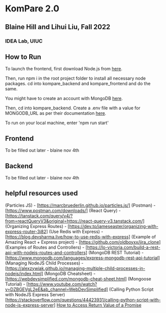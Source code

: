# KomPare 2.0
## Blaine Hill and Lihui Liu, Fall 2022
### IDEA Lab, UIUC

## How to Run

To launch the frontend, first download Node.js from [here](https://nodejs.org/en/download/).

Then, run npm i in the root project folder to install all necessary node packages. cd into kompare_backend and kompare_frontend and do the same.

You might have to create an account with MongoDB [here](https://www.mongodb.com/home).

Then, cd into kompare_backend. Create a .env file with a value for MONGODB_URL as per their documentation [here](https://www.mongodb.com/docs/manual/reference/connection-string/).

To run on your local machine, enter 'npm run start'

## Frontend

To be filled out later - blaine nov 4th

## Backend

To be filled out later - blaine nov 4th

## helpful resources used
(Particles JS) - [https://marcbruederlin.github.io/particles.js/]
(Postman) - [https://www.postman.com/downloads/]
(React Query) - [https://tanstack.com/query/v4/?from=reactQueryV3&original=https://react-query-v3.tanstack.com/]
(Organizing Express Routes) - [https://dev.to/jameseaster/organizing-with-express-router-3i82]
(Use Redis with Express) - [https://blog.devsharma.live/how-to-use-redis-with-express]
(Example of Amazing React + Express project) - [https://github.com/oldboyxx/jira_clone]
(Examples of Routes and Controllers) - [https://lo-victoria.com/build-a-rest-api-with-nodejs-routes-and-controllers]
(MongoDB REST Tutorial) - [https://www.mongodb.com/languages/express-mongodb-rest-api-tutorial]
(Managing NodeJS Child Processes) - [https://alexzywiak.github.io/managing-multiple-child-processes-in-nodejs/index.html]
(MongoDB Cheatsheet) - [https://webdevsimplified.com/mongodb-cheat-sheet.html]
(Mongoose Tutorial) - [https://www.youtube.com/watch?v=DZBGEVgL2eE&ab_channel=WebDevSimplified]
(Calling Python Script with NodeJS Express Server)[https://stackoverflow.com/questions/44423931/calling-python-script-with-node-js-express-server]
[How to Access Return Value of a Promise](https://dev.to/ramonak/javascript-how-to-access-the-return-value-of-a-promise-object-1bck)